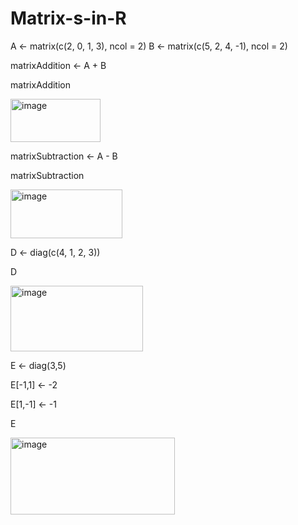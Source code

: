 # Matrix-s-in-R

A <- matrix(c(2, 0, 1, 3), ncol = 2)
B <- matrix(c(5, 2, 4, -1), ncol = 2)

matrixAddition <- A + B

matrixAddition

<img width="144" height="69" alt="image" src="https://github.com/user-attachments/assets/07079b16-c42b-49f1-8392-3e561aabb63c" />


matrixSubtraction <- A - B

matrixSubtraction

<img width="179" height="78" alt="image" src="https://github.com/user-attachments/assets/233ca00a-0f19-4a21-b373-f43819392e5a" />


D <- diag(c(4, 1, 2, 3))

D

<img width="212" height="105" alt="image" src="https://github.com/user-attachments/assets/b9c198e8-d8b6-4bc0-939b-68f2c8d015b7" />


E <- diag(3,5)

E[-1,1] <- -2

E[1,-1] <- -1

E

<img width="263" height="123" alt="image" src="https://github.com/user-attachments/assets/70e902eb-727a-4362-b3c8-6ed7a5fc523e" />

